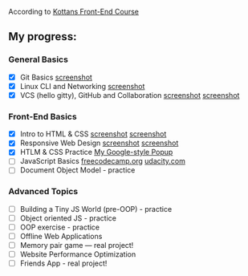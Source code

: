 According to [Kottans Front-End Course](https://github.com/kottans/frontend/blob/master/contents.md)

## My progress:

### General Basics

- [x] Git Basics
[screenshot](./0/classroom.udacity.com_courses_ud775.png "udacity.com - How to use Git and GitHub")
- [x] Linux CLI and Networking
[screenshot](./1/command-line.png "codecademy.com - Learn the Commant Line")
- [x] VCS (hello gitty), GitHub and Collaboration
[screenshot](./2/What_is_Version_Control.png "udacity.com - Version Control with Git")
[screenshot](./2/GitHub&Collaboration.png "udacity.com - GitHub and Collaboration")

### Front-End Basics

- [x] Intro to HTML & CSS
[screenshot](./3/Intro_to_HTML&CSS.png "udacity.com - Intro to HTML and CSS")
[screenshot](./3/htmlacademy.ru_courses.png "htmlacademy.ru - HTML and CSS basics")
- [x] Responsive Web Design
[screenshot](./4/ResponsiveWebDesignFundamentals.png "udacity.com - udacity.com - Intro to HTML and CSS")
[screenshot](./4/flexboxfroggy.png "flexboxfroggy.com - Game for learning CSS flexbox")
- [x] HTLM & CSS Practice 
[My Google-style Popup](https://github.com/Shramkoweb/html "No JavaScript, only HTML/CSS")
- [ ] JavaScript Basics
[freecodecamp.org](./5/learn.freecodecamp.org_.png "freecodecamp.org - Basic JavaScript")
[udacity.com](./5/classroom.udacity.com_courses_ud803.png "udacity.com - Intro to JavaScript")
- [ ] Document Object Model - practice

### Advanced Topics

- [ ] Building a Tiny JS World (pre-OOP) - practice
- [ ] Object oriented JS - practice
- [ ] OOP exercise - practice
- [ ] Offline Web Applications
- [ ] Memory pair game — real project!
- [ ] Website Performance Optimization
- [ ] Friends App - real project!

